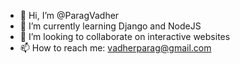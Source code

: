 - 👋 Hi, I’m @ParagVadher
- 🌱 I’m currently learning Django and NodeJS
- 💞️ I’m looking to collaborate on interactive websites
- 📫 How to reach me: vadherparag@gmail.com

<!---
ParagVadher/ParagVadher is a ✨ special ✨ repository because its `README.md` (this file) appears on your GitHub profile.
You can click the Preview link to take a look at your changes.
--->
